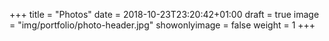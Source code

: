 +++
title = "Photos"
date = 2018-10-23T23:20:42+01:00
draft = true
image = "img/portfolio/photo-header.jpg"
showonlyimage = false
weight = 1
+++
